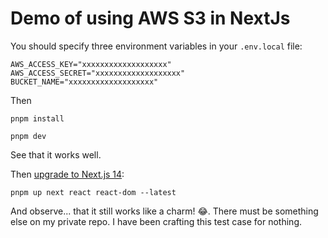 # Demo of using AWS S3 in NextJs

You should specify three environment variables in your `.env.local` file:

```
AWS_ACCESS_KEY="xxxxxxxxxxxxxxxxxxx"
AWS_ACCESS_SECRET="xxxxxxxxxxxxxxxxxxx"
BUCKET_NAME="xxxxxxxxxxxxxxxxxxx"
```

Then

    pnpm install

    pnpm dev

See that it works well.

Then [upgrade to Next.js 14](https://nextjs.org/docs/app/building-your-application/upgrading/version-14):

    pnpm up next react react-dom --latest

And observe... that it still works like a charm! 😂. There must be something else on my private repo. I have been crafting this test case for nothing.